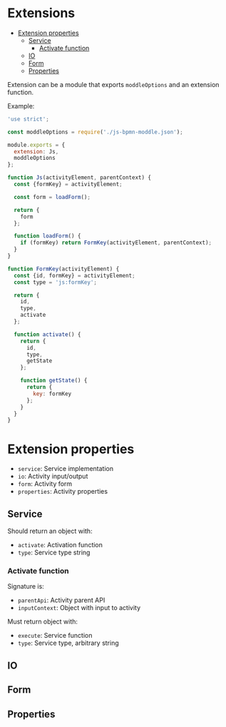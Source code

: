 Extensions
==========

<!-- toc -->

- [Extension properties](#extension-properties)
  - [Service](#service)
    - [Activate function](#activate-function)
  - [IO](#io)
  - [Form](#form)
  - [Properties](#properties)

<!-- tocstop -->

Extension can be a module that exports `moddleOptions` and an extension function.

Example:

```javascript
'use strict';

const moddleOptions = require('./js-bpmn-moddle.json');

module.exports = {
  extension: Js,
  moddleOptions
};

function Js(activityElement, parentContext) {
  const {formKey} = activityElement;

  const form = loadForm();

  return {
    form
  };

  function loadForm() {
    if (formKey) return FormKey(activityElement, parentContext);
  }
}

function FormKey(activityElement) {
  const {id, formKey} = activityElement;
  const type = 'js:formKey';

  return {
    id,
    type,
    activate
  };

  function activate() {
    return {
      id,
      type,
      getState
    };

    function getState() {
      return {
        key: formKey
      };
    }
  }
}
```

# Extension properties

- `service`: Service implementation
- `io`: Activity input/output
- `form`: Activity form
- `properties`: Activity properties

## Service

Should return an object with:

- `activate`: Activation function
- `type`: Service type string

### Activate function

Signature is:

- `parentApi`: Activity parent API
- `inputContext`: Object with input to activity

Must return object with:

- `execute`: Service function
- `type`: Service type, arbitrary string

## IO

## Form

## Properties
